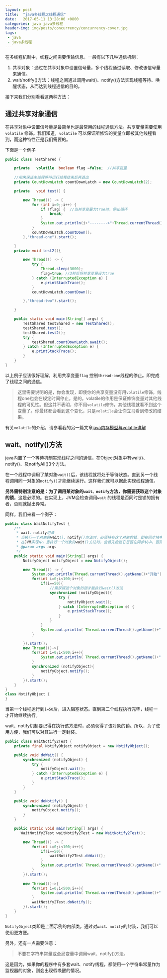 ```yaml
---
layout: post
title:  "java多线程之线程通信"
date:   2017-05-11 13:28:00 +0800
categories: java java多线程
header-img: img/posts/concurrency/concurrency-cover.jpg
tags:
 - java
 - java多线程
---
```


在多线程机制中，线程之间需要传输信息。一般有以下几种通信机制：

1. 共享对象：通过在共享对象中设置信号量，多个线程通过读取、修改该信号量来通信。
2. wait/notify()方法：线程之间通过调用wait()、notify()方法实现线程等待、唤醒状态，从而达到线程通信的目的。

接下来我们分别看看这两种方法：

## 通过共享对象通信

在共享对象中设置信号量是最简单也是最常用的线程通信方法。共享变量需要使用`volatile` 修饰。我们知道，`volatile` 可以保证所修饰的变量立即被其他线程看到，而这种特性正是我们需要的。

下面是一个例子

```java
public class TestShared {

    private   volatile  boolean flag =false;  //共享变量
    
    //用来保证主线程等待运行线程结束后再退出
    private CountDownLatch countDownLatch = new CountDownLatch(2);

    private   void test() {

        new Thread(() -> {
            for (int i=0;;i++) {
                if (flag) {  //当共享变量为true时，停止循环
                    break;
                }
                System.out.println(i+"-------->"+Thread.currentThread().getName());
            }
            countDownLatch.countDown();
        },"thread-one").start();

    }
    private void test2(){

        new Thread(() -> {
            try {
                Thread.sleep(3000);
                flag=true; //3秒后将共享变量设为true
            } catch (InterruptedException e) {
                e.printStackTrace();
            }
            countDownLatch.countDown();

        },"thread-two").start();

    }

    public static void main(String[] args) {
        TestShared testShared = new TestShared();
        testShared.test();
        testShared.test2();
        try {
            testShared.countDownLatch.await();
        } catch (InterruptedException e) {
            e.printStackTrace();
        }
    }
}
```
以上例子应该很好理解，利用共享变量`flag` 控制`thread-one`线程的停止。即完成了线程之间的通信。

> 这里需要说明的是，你会发现，即使你的共享变量没有用`volatile`修饰，线程one也会在规定时间停止。是的。volatile的作用是保证修饰变量对其他线程的可见性。但这并不表明，你不用`volatile`修饰，其他线程就看不到这个变量了。你最终都会看到这个变化，只是`volatile`会让你立马看到修改的结果。

有关`volatile`的介绍，请参看我的另一篇文章[java内存模型与volatile详解](http://blog.wthfeng.com/java/2017/02/05/java%E5%86%85%E5%AD%98%E6%A8%A1%E5%9E%8B/)

## wait、notify()方法

java内置了一个等待机制实现线程之间的通信，在Object对象中有wait()、notify()、及notifyAll()3个方法。

在一个线程中调用了某对象`wait()`后，该线程就将处于等待状态。直到另一个线程调用同一对象的`notify()`才能继续运行。这样我们就可以据此实现线程通信。

**另外需特别注意的是：为了调用某对象的`wait、notify`方法，你需要获取这个对象的锁**。这是必须的。在实现上，JVM会检查调用`wait` 的线程是否同时是锁的拥有者，否则就抛出异常。

同样，我们来看一个例子：

```java
public class WaitNotifyTest {
    /**
     * wait、notify用法
     * 当执行一个对象的wait()、notify()方法时，必须持有这个对象的锁，即在同步块中调用方法
     * 在JVM实现中，当执行一个对象的wait()方法时，会首先检查它是否在同步块中，否则抛出异常
     * @param args args
     */
    public static void main(String[] args) {
        NotifyObject notifyObject = new NotifyObject();

        new Thread(() -> {
            System.out.println(Thread.currentThread().getName()+"开始");
            for(int i=0;i<100;i++){
                if(i==50){
                    //需获得这个对象的锁才能执行wait()方法
                    synchronized (notifyObject){
                        try {
                            notifyObject.wait();
                        } catch (InterruptedException e) {
                            e.printStackTrace();
                        }
                    }
                }
                System.out.println( Thread.currentThread().getName()+":"+i);
            }

        }).start();
        new Thread(()->{
            for(int i=0;i<500;i++){
                System.out.println( Thread.currentThread().getName()+":"+i);
            }
            synchronized (notifyObject){
                notifyObject.notify();
            }
        }).start();
    }
}
class NotifyObject {
}
```
当第一个线程运行到`i=50`后，进入阻塞状态。直到第二个线程执行完毕，线程一才开始继续执行。

 wait、notify机制要记得在执行该方法时，必须获得了该对象的锁。所以，为了使用方便，我们可以对其进行一定封装。

```java
public class WaitNotify2Test {
    private final NotifyObject notifyObject = new NotifyObject();

    public void doWait() {
        synchronized (notifyObject) {
            try {
                notifyObject.wait();
            } catch (InterruptedException e) {
                e.printStackTrace();
            }
        }
    }

    public void doNotify() {
        synchronized (notifyObject) {
            notifyObject.notify();
        }
    }

    public static void main(String[] args) {
       WaitNotify2Test waitNotify2Test = new WaitNotify2Test();

        new Thread(() -> {
            for(int i=0;i<100;i++){
                if(i==50){
                    waitNotify2Test.doWait();
                }
                System.out.println( Thread.currentThread().getName()+":"+i);
            }
        }).start();
        
        new Thread(()->{
            for(int i=0;i<500;i++){
                System.out.println( Thread.currentThread().getName()+":"+i);
            }
            waitNotify2Test.doNotify();
        }).start();
    }
}
```
`NotifyObject`类即是上面示例的内部类。通过对`wait、notify`的封装，我们可以使用更方便。

另外，还有一点需要注意：
> 不要在字符串常量或全局变量中调用wait、notify()方法。

这是因为，如果你的程序中有多套wait、notify线程，都使用一个字符串常量作为监视器的对象，则会出现假唤醒的情况。







